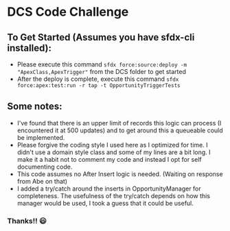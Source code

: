 # DCS Code Challenge

## To Get Started (Assumes you have sfdx-cli installed):
* Please execute this command `sfdx force:source:deploy -m "ApexClass,ApexTrigger"` from the DCS folder to get started
* After the deploy is complete, execute this command `sfdx force:apex:test:run -r tap -t OpportunityTriggerTests`

## Some notes:
* I've found that there is an upper limit of records this logic can process (I encountered it at 500 updates) and to get around this a queueable could be implemented.
* Please forgive the coding style I used here as I optimized for time. I didn't use a domain style class and some of my lines are a bit long. I make it a habit not to comment my code and instead I opt for self documenting code.
* This code assumes no After Insert logic is needed. (Waiting on response from Abe on that)
* I added a try/catch around the inserts in OpportunityManager for completeness. The usefulness of the try/catch depends on how this manager would be used, I took a guess that it could be useful.


### Thanks!! :smiley: